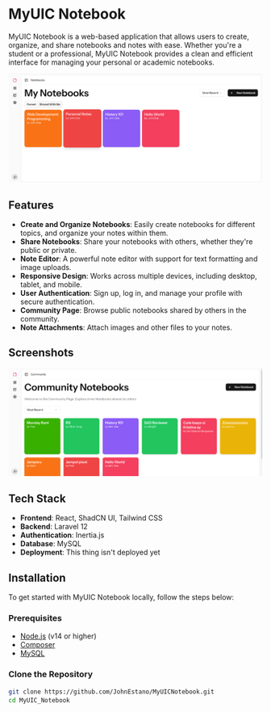 # MyUIC Notebook

MyUIC Notebook is a web-based application that allows users to create, organize, and share notebooks and notes with ease. Whether you're a student or a professional, MyUIC Notebook provides a clean and efficient interface for managing your personal or academic notebooks.

![MyUIC Notebook](./images/1.png)

## Features

- **Create and Organize Notebooks**: Easily create notebooks for different topics, and organize your notes within them.
- **Share Notebooks**: Share your notebooks with others, whether they're public or private.
- **Note Editor**: A powerful note editor with support for text formatting and image uploads.
- **Responsive Design**: Works across multiple devices, including desktop, tablet, and mobile.
- **User Authentication**: Sign up, log in, and manage your profile with secure authentication.
- **Community Page**: Browse public notebooks shared by others in the community.
- **Note Attachments**: Attach images and other files to your notes.

## Screenshots

![Dashboard](./images/2.png)

## Tech Stack

- **Frontend**: React, ShadCN UI, Tailwind CSS
- **Backend**: Laravel 12
- **Authentication**: Inertia.js
- **Database**: MySQL
- **Deployment**: This thing isn't deployed yet

## Installation

To get started with MyUIC Notebook locally, follow the steps below:

### Prerequisites

- [Node.js](https://nodejs.org/) (v14 or higher)
- [Composer](https://getcomposer.org/)
- [MySQL](https://www.mysql.com/)

### Clone the Repository

```bash
git clone https://github.com/JohnEstano/MyUICNotebook.git
cd MyUIC_Notebook


